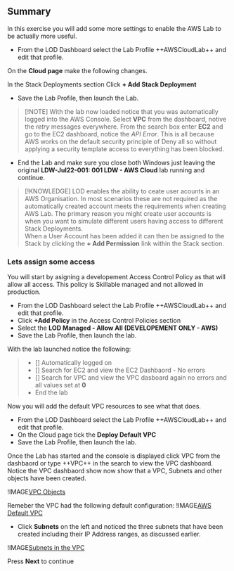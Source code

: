 ## Summary
In this exercise you will add some more settings to enable the AWS Lab to be actually more useful.

- From the LOD Dashboard select the Lab Profile ++AWSCloudLab++ and edit that profile.

On the **Cloud page** make the following changes.

In the Stack Deployments section Click **+ Add Stack Deployment**

- Save the Lab Profile, then launch the Lab.

>[!NOTE] With the lab now loaded notice that you was automatically logged into the AWS Console.  Select **VPC** from the dashboard, notive the *retry* messages everywhere.  From the search box enter **EC2** and go to the EC2 dashboard, notice the *API Error*.  This is all because AWS works on the default security principle of Deny all so without applying a security template access to everything has been blocked.

- End the Lab and make sure you close both Windows just leaving the original **LDW-Jul22-001: 001 LDW - AWS Cloud** lab running and continue.

>[!KNOWLEDGE] LOD enables the ability to ceate user acounts in an AWS Organisation.  In most scenarios these are not required as the automatically created account meets the requirements when creating AWS Lab.  The primary reason you might create user accounts is when you want to simulate different users having access to different Stack Deployments.  
>When a User Account has been added it can then be assigned to the Stack by clicking the **+ Add Permission** link within the Stack section.

### Lets assign some access

You will start by asigning a developement Access Control Policy as that will allow all access.  This policy is Skillable managed and not allowed in production.

- From the LOD Dashboard select the Lab Profile ++AWSCloudLab++ and edit that profile.
- Click **+Add Policy** in the Access Control Policies section
- Select the **LOD Managed - Allow All (DEVELOPEMENT ONLY - AWS)**
- Save the Lab Profile, then launch the lab.

With the lab launched notice the following:
>
> - [] Automatically logged on
> - [] Search for EC2 and view the EC2 Dashbaord - No errors
> - [] Search for VPC and view the VPC dasboard again no errors and all values set at **0**
> - End the lab
 
 Now you will add the default VPC resources to see what that does.

- From the LOD Dashboard select the Lab Profile ++AWSCloudLab++ and edit that profile.
- On the Cloud page tick the **Deploy Default VPC**
- Save the Lab Profile, then launch the lab.

Once the Lab has started and the console is displayed click VPC from the dashbaord or type ++VPC++ in the search to view the VPC dashboard.
Notice the VPC dashbaord show now show that a VPC, Subnets and other objects have been created.

!IMAGE[VPC Objects](images/image2.jpg)

Remeber the VPC had the following default configuration:
!IMAGE[AWS Default VPC](images/image4.jpg)

- Click **Subnets** on the left and noticed the three subnets that have been created including their IP Address ranges, as discussed earlier.

!IMAGE[Subnets in the VPC](images/image3.jpg)

Press **Next** to continue
